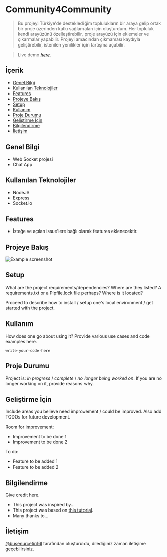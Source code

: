 # Community4Community

> Bu projeyi Türkiye'de desteklediğim toplulukların bir araya gelip ortak bir proje üzerinden katkı sağlamaları için oluşturdum. Her topluluk kendi arayüzünü özelleştirebilir, proje arayüzü için eklemeler ve çıkarmalar yapabilir. Projeyi amacından çıkmaması kaydıyla geliştirebilir, istenilen yenilikler için tartışma açabilir.

> Live demo [_here_](https://www.example.com). <!-- If you have the project hosted somewhere, include the link here. -->

## İçerik
* [Genel Bilgi](#general-information)
* [Kullanılan Teknolojiler](#technologies-used)
* [Features](#features)
* [Projeye Bakış](#screenshots)
* [Setup](#setup)
* [Kullanım](#usage)
* [Proje Durumu](#project-status)
* [Geliştirme İçin](#room-for-improvement)
* [Bilgilendirme](#acknowledgements)
* [İletişim](#contact)


## Genel Bilgi
- Web Socket projesi
- Chat App

## Kullanılan Teknolojiler
- NodeJS
- Express
- Socket.io


## Features
- İsteğe ve açılan issue'lere bağlı olarak features eklenecektir.


## Projeye Bakış
![Example screenshot](./img/screenshot.png)
<!-- If you have screenshots you'd like to share, include them here. -->


## Setup
What are the project requirements/dependencies? Where are they listed? A requirements.txt or a Pipfile.lock file perhaps? Where is it located?

Proceed to describe how to install / setup one's local environment / get started with the project.


## Kullanım
How does one go about using it?
Provide various use cases and code examples here.

`write-your-code-here`


## Proje Durumu
Project is: _in progress_ / _complete_ / _no longer being worked on_. If you are no longer working on it, provide reasons why.


## Geliştirme İçin
Include areas you believe need improvement / could be improved. Also add TODOs for future development.

Room for improvement:
- Improvement to be done 1
- Improvement to be done 2

To do:
- Feature to be added 1
- Feature to be added 2


## Bilgilendirme
Give credit here.
- This project was inspired by...
- This project was based on [this tutorial](https://www.example.com).
- Many thanks to...


## İletişim
[@busenurcetin16l](https://www.flynerd.pl/) tarafından oluşturuldu, dilediğiniz zaman iletişime geçebilirsiniz.

<!-- ## License -->
<!-- This project is open source and available under the [... License](). -->


